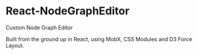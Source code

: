 # React-NodeGraphEditor
Custom Node Graph Editor

Built from the ground up in React, using MobX, CSS Modules and D3 Force Layout.
